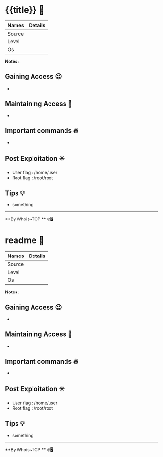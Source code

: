 # {{title}} 🧭
Names | Details
--------|-----
Source | 
Level     | 
Os |

**Notes :**




## Gaining Access 😉

- 



## Maintaining Access 🥷
- 


## Important commands 🔥
- 

## Post Exploitation ✴️
- User flag : /home/user
- Root flag : /root/root
## Tips 💡
- something


--------------------------------
**By Whois~TCP ** 🤓🖥️






# readme 🧭
Names | Details
--------|-----
Source | 
Level     | 
Os |

**Notes :**




## Gaining Access 😉

- 



## Maintaining Access 🥷
- 


## Important commands 🔥
- 

## Post Exploitation ✴️
- User flag : /home/user
- Root flag : /root/root
## Tips 💡
- something


--------------------------------
**By Whois~TCP ** 🤓🖥️






